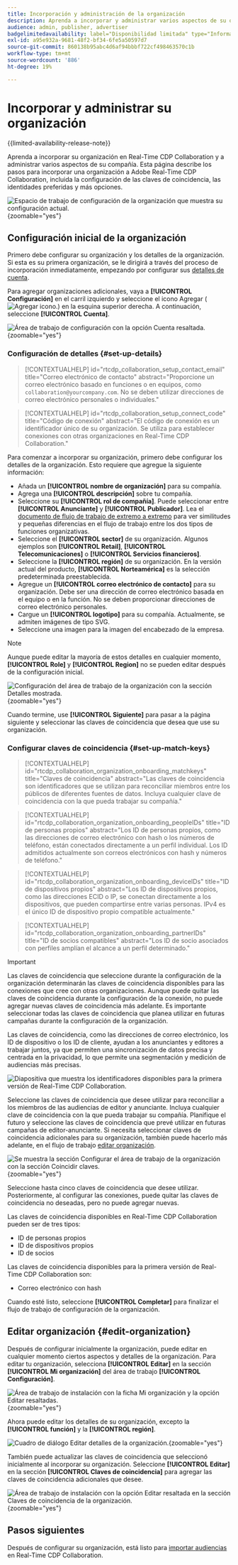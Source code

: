 ```yaml
---
title: Incorporación y administración de la organización
description: Aprenda a incorporar y administrar varios aspectos de su organización en Real-Time CDP Collaboration
audience: admin, publisher, advertiser
badgelimitedavailability: label="Disponibilidad limitada" type="Informative" url="https://helpx.adobe.com/legal/product-descriptions/real-time-customer-data-platform-collaboration.html newtab=true"
exl-id: a95e932a-9681-48f2-bf34-6fe5a50597d7
source-git-commit: 860138b95abc4d6af94bbbf722cf498463570c1b
workflow-type: tm+mt
source-wordcount: '886'
ht-degree: 19%

---
```


# Incorporar y administrar su organización

{{limited-availability-release-note}}

Aprenda a incorporar su organización en Real-Time CDP Collaboration y a administrar varios aspectos de su compañía. Esta página describe los pasos para incorporar una organización a Adobe Real-Time CDP Collaboration, incluida la configuración de las claves de coincidencia, las identidades preferidas y más opciones.

![Espacio de trabajo de configuración de la organización que muestra su configuración actual.](/help/assets/setup/manage-organization/my-organization.png){zoomable="yes"}

## Configuración inicial de la organización

Primero debe configurar su organización y los detalles de la organización. Si esta es su primera organización, se le dirigirá a través del proceso de incorporación inmediatamente, empezando por configurar sus [detalles de cuenta](#set-up-details).

Para agregar organizaciones adicionales, vaya a **[!UICONTROL Configuración]** en el carril izquierdo y seleccione el icono Agregar (![Agregar icono.](/help/assets/icons/plus.png)) en la esquina superior derecha. A continuación, seleccione **[!UICONTROL Cuenta]**.

![Área de trabajo de configuración con la opción Cuenta resaltada.](/help/assets/setup/manage-organization/add-new-account.png){zoomable="yes"}

### Configuración de detalles {#set-up-details}

>[!CONTEXTUALHELP]
>id="rtcdp_collaboration_setup_contact_email"
>title="Correo electrónico de contacto"
>abstract="Proporcione un correo electrónico basado en funciones o en equipos, como `collaboration@yourcompany.com`. No se deben utilizar direcciones de correo electrónico personales o individuales."

>[!CONTEXTUALHELP]
>id="rtcdp_collaboration_setup_connect_code"
>title="Código de conexión"
>abstract="El código de conexión es un identificador único de su organización. Se utiliza para establecer conexiones con otras organizaciones en Real-Time CDP Collaboration."

<!-- Move the above to new section for invite on this page when its created -->

Para comenzar a incorporar su organización, primero debe configurar los detalles de la organización. Esto requiere que agregue la siguiente información:

* Añada un **[!UICONTROL nombre de organización]** para su compañía.
* Agrega una **[!UICONTROL descripción]** sobre tu compañía.
* Seleccione su **[!UICONTROL rol de compañía]**. Puede seleccionar entre **[!UICONTROL Anunciante]** y **[!UICONTROL Publicador]**. Lea el [documento de flujo de trabajo de extremo a extremo](/help/guide/end-to-end-workflow.md) para ver similitudes y pequeñas diferencias en el flujo de trabajo entre los dos tipos de funciones organizativas.
* Seleccione el **[!UICONTROL sector]** de su organización. Algunos ejemplos son **[!UICONTROL Retail]**, **[!UICONTROL Telecomunicaciones]** o **[!UICONTROL Servicios financieros]**.
* Seleccione la **[!UICONTROL región]** de su organización. En la versión actual del producto, **[!UICONTROL Norteamérica]** es la selección predeterminada preestablecida.
* Agregue un **[!UICONTROL correo electrónico de contacto]** para su organización. Debe ser una dirección de correo electrónico basada en el equipo o en la función. No se deben proporcionar direcciones de correo electrónico personales.
* Cargue un **[!UICONTROL logotipo]** para su compañía. Actualmente, se admiten imágenes de tipo SVG.
* Seleccione una imagen para la imagen del encabezado de la empresa.

>[!NOTE]
>
>Aunque puede editar la mayoría de estos detalles en cualquier momento, **[!UICONTROL Role]** y **[!UICONTROL Region]** no se pueden editar después de la configuración inicial.

![Configuración del área de trabajo de la organización con la sección Detalles mostrada.](/help/assets/setup/manage-organization/add-organization-details.png){zoomable="yes"}

Cuando termine, use **[!UICONTROL Siguiente]** para pasar a la página siguiente y seleccionar las claves de coincidencia que desea que use su organización.

### Configurar claves de coincidencia {#set-up-match-keys}

>[!CONTEXTUALHELP]
>id="rtcdp_collaboration_organization_onboarding_matchkeys"
>title="Claves de coincidencia"
>abstract="Las claves de coincidencia son identificadores que se utilizan para reconciliar miembros entre los públicos de diferentes fuentes de datos. Incluya cualquier clave de coincidencia con la que pueda trabajar su compañía."

>[!CONTEXTUALHELP]
>id="rtcdp_collaboration_organization_onboarding_peopleIDs"
>title="ID de personas propios"
>abstract="Los ID de personas propios, como las direcciones de correo electrónico con hash o los números de teléfono, están conectados directamente a un perfil individual. Los ID admitidos actualmente son correos electrónicos con hash y números de teléfono."

>[!CONTEXTUALHELP]
>id="rtcdp_collaboration_organization_onboarding_deviceIDs"
>title="ID de dispositivos propios"
>abstract="Los ID de dispositivos propios, como las direcciones ECID o IP, se conectan directamente a los dispositivos, que pueden compartirse entre varias personas. IPv4 es el único ID de dispositivo propio compatible actualmente."

>[!CONTEXTUALHELP]
>id="rtcdp_collaboration_organization_onboarding_partnerIDs"
>title="ID de socios compatibles"
>abstract="Los ID de socio asociados con perfiles amplían el alcance a un perfil determinado."

>[!IMPORTANT]
>
>Las claves de coincidencia que seleccione durante la configuración de la organización determinarán las claves de coincidencia disponibles para las conexiones que cree con otras organizaciones. Aunque puede quitar las claves de coincidencia durante la configuración de la conexión, no puede agregar nuevas claves de coincidencia más adelante. Es importante seleccionar todas las claves de coincidencia que planea utilizar en futuras campañas durante la configuración de la organización.

Las claves de coincidencia, como las direcciones de correo electrónico, los ID de dispositivo o los ID de cliente, ayudan a los anunciantes y editores a trabajar juntos, ya que permiten una sincronización de datos precisa y centrada en la privacidad, lo que permite una segmentación y medición de audiencias más precisas.

![Diapositiva que muestra los identificadores disponibles para la primera versión de Real-Time CDP Collaboration.](/help/assets/setup/manage-organization/available-identifiers.png)

Seleccione las claves de coincidencia que desee utilizar para reconciliar a los miembros de las audiencias de editor y anunciante. Incluya cualquier clave de coincidencia con la que pueda trabajar su compañía. Planifique el futuro y seleccione las claves de coincidencia que prevé utilizar en futuras campañas de editor-anunciante. Si necesita seleccionar claves de coincidencia adicionales para su organización, también puede hacerlo más adelante, en el flujo de trabajo [editar organización](#edit-organization).

![Se muestra la sección Configurar el área de trabajo de la organización con la sección Coincidir claves.](/help/assets/setup/manage-organization/add-organization-match-keys.png){zoomable="yes"}

Seleccione hasta cinco claves de coincidencia que desee utilizar. Posteriormente, al configurar las conexiones, puede quitar las claves de coincidencia no deseadas, pero no puede agregar nuevas.

Las claves de coincidencia disponibles en Real-Time CDP Collaboration pueden ser de tres tipos:

* ID de personas propios
* ID de dispositivos propios
* ID de socios

Las claves de coincidencia disponibles para la primera versión de Real-Time CDP Collaboration son:

* Correo electrónico con hash

Cuando esté listo, seleccione **[!UICONTROL Completar]** para finalizar el flujo de trabajo de configuración de la organización.

## Editar organización {#edit-organization}

Después de configurar inicialmente la organización, puede editar en cualquier momento ciertos aspectos y detalles de la organización. Para editar tu organización, selecciona **[!UICONTROL Editar]** en la sección **[!UICONTROL Mi organización]** del área de trabajo **[!UICONTROL Configuración]**.

![Área de trabajo de instalación con la ficha Mi organización y la opción Editar resaltadas.](/help/assets/setup/manage-organization/edit-organization.png){zoomable="yes"}

Ahora puede editar los detalles de su organización, excepto la **[!UICONTROL función]** y la **[!UICONTROL región]**.

![Cuadro de diálogo Editar detalles de la organización.](/help/assets/setup/manage-organization/editable-options.png){zoomable="yes"}

También puede actualizar las claves de coincidencia que seleccionó inicialmente al incorporar su organización. Seleccione **[!UICONTROL Editar]** en la sección **[!UICONTROL Claves de coincidencia]** para agregar las claves de coincidencia adicionales que desee.

![Área de trabajo de instalación con la opción Editar resaltada en la sección Claves de coincidencia de la organización.](/help/assets/setup/manage-organization/edit-match-keys.png){zoomable="yes"}

## Pasos siguientes

Después de configurar su organización, está listo para [importar audiencias](/help/guide/setup/onboard-audiences.md) en Real-Time CDP Collaboration.

